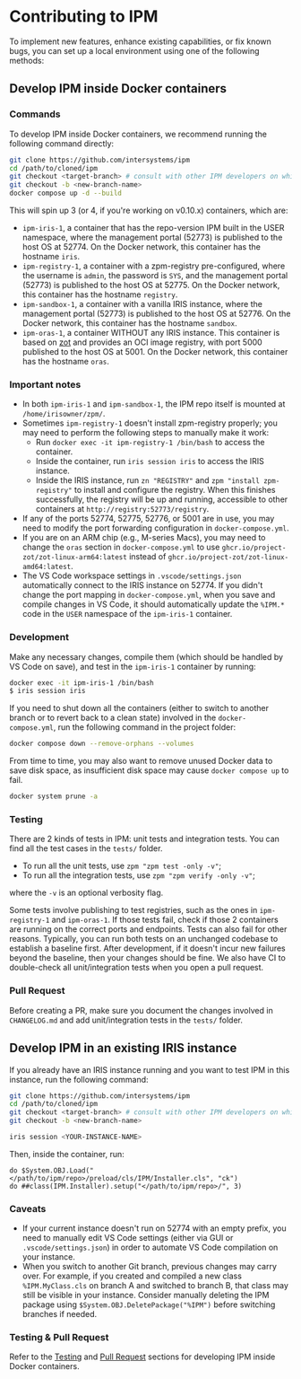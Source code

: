 # Contributing to IPM

To implement new features, enhance existing capabilities, or fix known bugs, you can set up a local environment using one of the following methods:

## Develop IPM inside Docker containers

### Commands
To develop IPM inside Docker containers, we recommend running the following command directly:
```bash
git clone https://github.com/intersystems/ipm
cd /path/to/cloned/ipm
git checkout <target-branch> # consult with other IPM developers on which branch your PR should be targeted
git checkout -b <new-branch-name>
docker compose up -d --build
```
This will spin up 3 (or 4, if you're working on v0.10.x) containers, which are:
- `ipm-iris-1`, a container that has the repo-version IPM built in the USER namespace, where the management portal (52773) is published to the host OS at 52774. On the Docker network, this container has the hostname `iris`.
- `ipm-registry-1`, a container with a zpm-registry pre-configured, where the username is `admin`, the password is `SYS`, and the management portal (52773) is published to the host OS at 52775. On the Docker network, this container has the hostname `registry`.
- `ipm-sandbox-1`, a container with a vanilla IRIS instance, where the management portal (52773) is published to the host OS at 52776. On the Docker network, this container has the hostname `sandbox`.
- `ipm-oras-1`, a container WITHOUT any IRIS instance. This container is based on [zot](https://github.com/project-zot/zot) and provides an OCI image registry, with port 5000 published to the host OS at 5001. On the Docker network, this container has the hostname `oras`.

### Important notes
- In both `ipm-iris-1` and `ipm-sandbox-1`, the IPM repo itself is mounted at `/home/irisowner/zpm/`.
- Sometimes `ipm-registry-1` doesn't install zpm-registry properly; you may need to perform the following steps to manually make it work:
  - Run `docker exec -it ipm-registry-1 /bin/bash` to access the container.
  - Inside the container, run `iris session iris` to access the IRIS instance.
  - Inside the IRIS instance, run `zn "REGISTRY"` and `zpm "install zpm-registry"` to install and configure the registry. When this finishes successfully, the registry will be up and running, accessible to other containers at `http://registry:52773/registry`.
- If any of the ports 52774, 52775, 52776, or 5001 are in use, you may need to modify the port forwarding configuration in `docker-compose.yml`.
- If you are on an ARM chip (e.g., M-series Macs), you may need to change the `oras` section in `docker-compose.yml` to use `ghcr.io/project-zot/zot-linux-arm64:latest` instead of `ghcr.io/project-zot/zot-linux-amd64:latest`.
- The VS Code workspace settings in `.vscode/settings.json` automatically connect to the IRIS instance on 52774. If you didn't change the port mapping in `docker-compose.yml`, when you save and compile changes in VS Code, it should automatically update the `%IPM.*` code in the `USER` namespace of the `ipm-iris-1` container.

### Development
Make any necessary changes, compile them (which should be handled by VS Code on save), and test in the `ipm-iris-1` container by running:
```bash
docker exec -it ipm-iris-1 /bin/bash
$ iris session iris
```
If you need to shut down all the containers (either to switch to another branch or to revert back to a clean state) involved in the `docker-compose.yml`, run the following command in the project folder:
```bash
docker compose down --remove-orphans --volumes
```
From time to time, you may also want to remove unused Docker data to save disk space, as insufficient disk space may cause `docker compose up` to fail.
```bash
docker system prune -a
```

### Testing
There are 2 kinds of tests in IPM: unit tests and integration tests. You can find all the test cases in the `tests/` folder.

-  To run all the unit tests, use `zpm "zpm test -only -v"`;
-  To run all the integration tests, use `zpm "zpm verify -only -v"`;

where the `-v` is an optional verbosity flag.

Some tests involve publishing to test registries, such as the ones in `ipm-registry-1` and `ipm-oras-1`. If those tests fail, check if those 2 containers are running on the correct ports and endpoints. Tests can also fail for other reasons. Typically, you can run both tests on an unchanged codebase to establish a baseline first. After development, if it doesn't incur new failures beyond the baseline, then your changes should be fine. We also have CI to double-check all unit/integration tests when you open a pull request.

### Pull Request
Before creating a PR, make sure you document the changes involved in `CHANGELOG.md` and add unit/integration tests in the `tests/` folder.

## Develop IPM in an existing IRIS instance
If you already have an IRIS instance running and you want to test IPM in this instance, run the following command:
```bash
git clone https://github.com/intersystems/ipm
cd /path/to/cloned/ipm
git checkout <target-branch> # consult with other IPM developers on which branch your PR should be targeted
git checkout -b <new-branch-name>

iris session <YOUR-INSTANCE-NAME>
```
Then, inside the container, run:
```objectscript
do $System.OBJ.Load("</path/to/ipm/repo>/preload/cls/IPM/Installer.cls", "ck")
do ##class(IPM.Installer).setup("</path/to/ipm/repo>/", 3)
```

### Caveats
- If your current instance doesn't run on 52774 with an empty prefix, you need to manually edit VS Code settings (either via GUI or `.vscode/settings.json`) in order to automate VS Code compilation on your instance.
- When you switch to another Git branch, previous changes may carry over. For example, if you created and compiled a new class `%IPM.MyClass.cls` on branch A and switched to branch B, that class may still be visible in your instance. Consider manually deleting the IPM package using `$System.OBJ.DeletePackage("%IPM")` before switching branches if needed.

### Testing & Pull Request
Refer to the [Testing](#testing) and [Pull Request](#pull-request) sections for developing IPM inside Docker containers.
